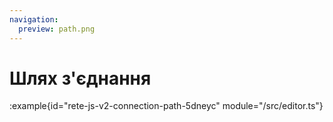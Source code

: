 ```yaml
---
navigation:
  preview: path.png
---
```


# Шлях з'єднання

:example{id="rete-js-v2-connection-path-5dneyc" module="/src/editor.ts"}
